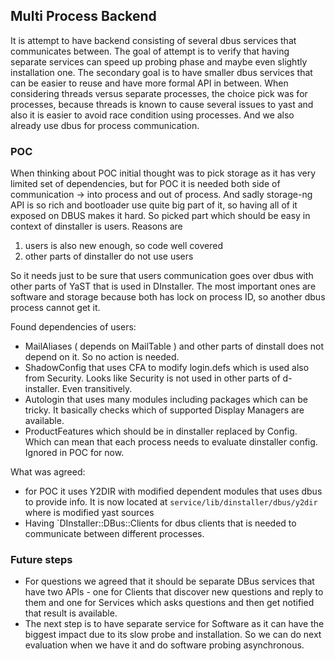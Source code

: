 ## Multi Process Backend

It is attempt to have backend consisting of several dbus services that communicates between.
The goal of attempt is to verify that having separate services can speed up probing phase and maybe even slightly installation one.
The secondary goal is to have smaller dbus services that can be easier to reuse and have more formal API in between.
When considering threads versus separate processes, the choice pick was for processes, because threads is known to cause several issues to yast and also it is easier to avoid race condition using processes. And we also already use dbus for process communication.

### POC

When thinking about POC initial thought was to pick storage as it has very limited set of dependencies, but for POC it is needed both side of communication -> into process and out of process. And sadly storage-ng API is so rich and bootloader use quite big part of it, so having all of it exposed on DBUS makes it hard. So picked part which should be easy in context of dinstaller is users. Reasons are

1. users is also new enough, so code well covered
2. other parts of dinstaller do not use users

So it needs just to be sure that users communication goes over dbus with other parts of YaST that is used in DInstaller.
The most important ones are software and storage because both has lock on process ID, so another dbus process cannot get it.

Found dependencies of users:

- MailAliases ( depends on MailTable ) and other parts of dinstall does not depend on it. So no action is needed.
- ShadowConfig that uses CFA to modify login.defs which is used also from Security. Looks like Security is not used in other parts of d-installer. Even transitively.
- Autologin that uses many modules including packages which can be tricky. It basically checks which of supported Display Managers are available.
- ProductFeatures which should be in dinstaller replaced by Config. Which can mean that each process needs to evaluate dinstaller config. Ignored in POC for now.

What was agreed:

- for POC it uses Y2DIR with modified dependent modules that uses dbus to provide info. It is now located at `service/lib/dinstaller/dbus/y2dir` where is modified yast sources
- Having `DInstaller::DBus::Clients for dbus clients that is needed to communicate between different processes.

### Future steps

- For questions we agreed that it should be separate DBus services that have two APIs - one for Clients that discover new questions and reply to them and one for Services which asks questions and then get notified that result is available.
- The next step is to have separate service for Software as it can have the biggest impact due to its slow probe and installation. So we can do next evaluation when we have it and do software probing asynchronous.
